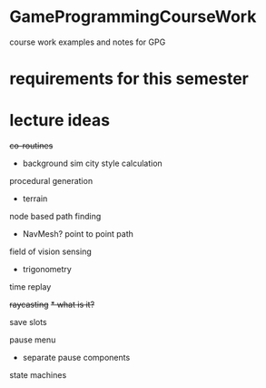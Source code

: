 # GameProgrammingCourseWork
course work examples and notes for GPG

# requirements for this semester

# lecture ideas

~~co-routines~~
  * background sim city style calculation
  
procedural generation
  * terrain
  
node based path finding
  * NavMesh? point to point path
  
field of vision sensing
  * trigonometry
  
time replay

~~raycasting~~
  ~~* what is it?~~
  
save slots

pause menu
  * separate pause components

state machines
